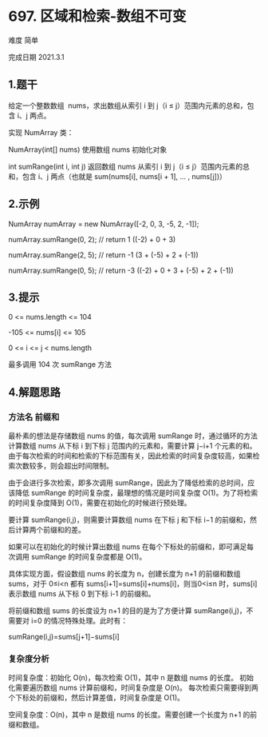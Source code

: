 # 697. 区域和检索-数组不可变
难度 简单 

完成日期 2021.3.1

## 1.题干
给定一个整数数组  nums，求出数组从索引 i 到 j（i ≤ j）范围内元素的总和，包含 i、j 两点。

实现 NumArray 类：

NumArray(int[] nums) 使用数组 nums 初始化对象

int sumRange(int i, int j) 返回数组 nums 从索引 i 到 j（i ≤ j）范围内元素的总和，包含 i、j 两点（也就是 sum(nums[i], nums[i + 1], ... , nums[j])）

## 2.示例

NumArray numArray = new NumArray([-2, 0, 3, -5, 2, -1]);

numArray.sumRange(0, 2); // return 1 ((-2) + 0 + 3)

numArray.sumRange(2, 5); // return -1 (3 + (-5) + 2 + (-1)) 

numArray.sumRange(0, 5); // return -3 ((-2) + 0 + 3 + (-5) + 2 + (-1))

## 3.提示

0 <= nums.length <= 104

-105 <= nums[i] <= 105

0 <= i <= j < nums.length

最多调用 104 次 sumRange 方法

## 4.解题思路 
### 方法名 前缀和

最朴素的想法是存储数组 nums 的值，每次调用 sumRange 时，通过循环的方法计算数组 nums 从下标 i 到下标 j 范围内的元素和，需要计算 j−i+1 个元素的和。由于每次检索的时间和检索的下标范围有关，因此检索的时间复杂度较高，如果检索次数较多，则会超出时间限制。

由于会进行多次检索，即多次调用 sumRange，因此为了降低检索的总时间，应该降低 sumRange 的时间复杂度，最理想的情况是时间复杂度 O(1)。为了将检索的时间复杂度降到 O(1)，需要在初始化的时候进行预处理。

要计算 sumRange(i,j)，则需要计算数组 nums 在下标 j 和下标 i−1 的前缀和，然后计算两个前缀和的差。

如果可以在初始化的时候计算出数组 nums 在每个下标处的前缀和，即可满足每次调用 sumRange 的时间复杂度都是 O(1)。

具体实现方面，假设数组 nums 的长度为 n，创建长度为 n+1 的前缀和数组 sums，对于 0≤i<n 都有 sums[i+1]=sums[i]+nums[i]，则当0<i≤n 时，sums[i] 表示数组 nums 从下标 0 到下标 i-1 的前缀和。

将前缀和数组 sums 的长度设为 n+1 的目的是为了方便计算 sumRange(i,j)，不需要对 i=0 的情况特殊处理。此时有：

sumRange(i,j)=sums[j+1]−sums[i]

### 复杂度分析 
时间复杂度：初始化 O(n)，每次检索 O(1)，其中 n 是数组 nums 的长度。
初始化需要遍历数组 nums 计算前缀和，时间复杂度是 O(n)。
每次检索只需要得到两个下标处的前缀和，然后计算差值，时间复杂度是 O(1)。

空间复杂度：O(n)，其中 n 是数组 nums 的长度。需要创建一个长度为 n+1 的前缀和数组。



